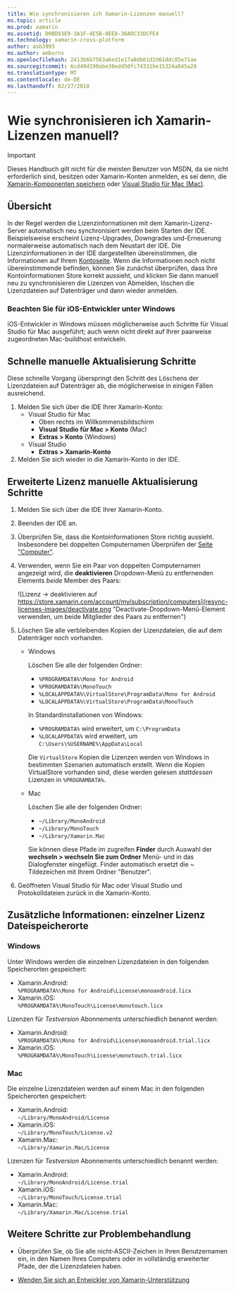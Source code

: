 ```yaml
---
title: Wie synchronisieren ich Xamarin-Lizenzen manuell?
ms.topic: article
ms.prod: xamarin
ms.assetid: D0BD93E9-3A1F-4E5B-8EE8-36ADC33DCFE4
ms.technology: xamarin-cross-platform
author: asb3993
ms.author: amburns
ms.openlocfilehash: 2413b6b7563a6ed1e17a8db61d2d61ddc85e71ae
ms.sourcegitcommit: 6cd40d190abe38edd50fc74331be15324a845a28
ms.translationtype: MT
ms.contentlocale: de-DE
ms.lasthandoff: 02/27/2018
---
```

# <a name="how-do-i-manually-resynchronize-xamarin-licenses"></a>Wie synchronisieren ich Xamarin-Lizenzen manuell?

> [!IMPORTANT]
> Dieses Handbuch gilt nicht für die meisten Benutzer von MSDN, da sie nicht erforderlich sind, besitzen oder Xamarin-Konten anmelden, es sei denn, die [Xamarin-Komponenten speichern](https://components.xamarin.com/) oder [Visual Studio für Mac (Mac)](~/cross-platform/get-started/requirements.md).




## <a name="overview"></a>Übersicht

In der Regel werden die Lizenzinformationen mit dem Xamarin-Lizenz-Server automatisch neu synchronisiert werden beim Starten der IDE. Beispielsweise erscheint Lizenz-Upgrades, Downgrades und-Erneuerung normalerweise automatisch nach dem Neustart der IDE. Die Lizenzinformationen in der IDE dargestellten übereinstimmen, die Informationen auf Ihrem [Kontoseite](https://store.xamarin.com/account/my/subscription/computers). Wenn die Informationen noch nicht übereinstimmende befinden, können Sie zunächst überprüfen, dass Ihre Kontoinformationen Store korrekt aussieht, und klicken Sie dann manuell neu zu synchronisieren die Lizenzen von Abmelden, löschen die Lizenzdateien auf Datenträger und dann wieder anmelden.

### <a name="note-for-ios-developers-on-windows"></a>Beachten Sie für iOS-Entwickler unter Windows

iOS-Entwickler in Windows müssen möglicherweise auch Schritte für Visual Studio für Mac ausgeführt; auch wenn nicht direkt auf Ihrer paarweise zugeordneten Mac-buildhost entwickeln.

## <a name="quick-manual-refresh-steps"></a>Schnelle manuelle Aktualisierung Schritte

Diese schnelle Vorgang überspringt den Schritt des Löschens der Lizenzdateien auf Datenträger ab, die möglicherweise in einigen Fällen ausreichend. 

1.  Melden Sie sich über die IDE Ihrer Xamarin-Konto:
    -   Visual Studio für Mac
        -   Oben rechts im Willkommensbildschirm
        -   **Visual Studio für Mac > Konto** (Mac)
        -   **Extras > Konto** (Windows)
    -   Visual Studio
        -   **Extras > Xamarin-Konto**
2.  Melden Sie sich wieder in die Xamarin-Konto in der IDE.

## <a name="extended-manual-license-refresh-steps"></a>Erweiterte Lizenz manuelle Aktualisierung Schritte

1.  Melden Sie sich über die IDE Ihrer Xamarin-Konto. 
2.  Beenden der IDE an.
3.  Überprüfen Sie, dass die Kontoinformationen Store richtig aussieht. Insbesondere bei doppelten Computernamen Überprüfen der [Seite "Computer"](https://store.xamarin.com/account/my/subscription/computers).

4.  Verwenden, wenn Sie ein Paar von doppelten Computernamen angezeigt wird, die **deaktivieren** Dropdown-Menü zu entfernenden Elements _beide_ Member des Paars:
    
    ![Lizenz -> deaktivieren auf https://store.xamarin.com/account/my/subscription/computers](resync-licenses-images/deactivate.png "Deactivate-Dropdown-Menü-Element verwenden, um beide Mitglieder des Paars zu entfernen")

5.  Löschen Sie alle verbleibenden Kopien der Lizenzdateien, die auf dem Datenträger noch vorhanden.
    -   Windows

        Löschen Sie alle der folgenden Ordner:
        -   `%PROGRAMDATA%\Mono for Android`
        -   `%PROGRAMDATA%\MonoTouch`
        -   `%LOCALAPPDATA%\VirtualStore\ProgramData\Mono for Android`
        -   `%LOCALAPPDATA%\VirtualStore\ProgramData\MonoTouch`

        In Standardinstallationen von Windows:
        -   `%PROGRAMDATA%` wird erweitert, um `C:\ProgramData`
        -   `%LOCALAPPDATA%` wird erweitert, um `C:\Users\%USERNAME%\AppData\Local`

        Die `VirtualStore` Kopien die Lizenzen werden von Windows in bestimmten Szenarien automatisch erstellt. Wenn die Kopien VirtualStore vorhanden sind, diese werden gelesen _stattdessen_ Lizenzen in `%PROGRAMDATA%`.

    -   Mac

        Löschen Sie alle der folgenden Ordner:

        -   `~/Library/MonoAndroid`
        -   `~/Library/MonoTouch`
        -   `~/Library/Xamarin.Mac`

        Sie können diese Pfade im zugreifen **Finder** durch Auswahl der **wechseln > wechseln Sie zum Ordner** Menü- und in das Dialogfenster eingefügt. Finder automatisch ersetzt die ~ Tildezeichen mit Ihrem Ordner "Benutzer".

6.  Geöffneten Visual Studio für Mac oder Visual Studio und Protokolldateien zurück in die Xamarin-Konto.

## <a name="supplementary-information-individual-license-file-locations"></a>Zusätzliche Informationen: einzelner Lizenz Dateispeicherorte

### <a name="windows"></a>Windows

Unter Windows werden die einzelnen Lizenzdateien in den folgenden Speicherorten gespeichert:

-   Xamarin.Android:  
     `%PROGRAMDATA%\Mono for Android\License\monoandroid.licx`
-   Xamarin.iOS:  
     `%PROGRAMDATA%\MonoTouch\License\monotouch.licx`

Lizenzen für *Testversion* Abonnements unterschiedlich benannt werden:

-   Xamarin.Android:  
     `%PROGRAMDATA%\Mono for Android\License\monoandroid.trial.licx`
-   Xamarin.iOS:  
     `%PROGRAMDATA%\MonoTouch\License\monotouch.trial.licx`

### <a name="mac"></a>Mac

Die einzelne Lizenzdateien werden auf einem Mac in den folgenden Speicherorten gespeichert:

-   Xamarin.Android:  
     `~/Library/MonoAndroid/License`
-   Xamarin.iOS:  
     `~/Library/MonoTouch/License.v2`
-   Xamarin.Mac:  
     `~/Library/Xamarin.Mac/License`

Lizenzen für *Testversion* Abonnements unterschiedlich benannt werden:

-   Xamarin.Android:  
     `~/Library/MonoAndroid/License.trial`
-   Xamarin.iOS:  
     `~/Library/MonoTouch/License.trial`
-   Xamarin.Mac:  
     `~/Library/Xamarin.Mac/License.trial`

## <a name="additional-troubleshooting-steps"></a>Weitere Schritte zur Problembehandlung

-   Überprüfen Sie, ob Sie alle nicht-ASCII-Zeichen in Ihren Benutzernamen ein, in den Namen Ihres Computers oder in vollständig erweiterter Pfade, der die Lizenzdateien haben.

-   [Wenden Sie sich an Entwickler von Xamarin-Unterstützung](http://xamarin.com/support)
